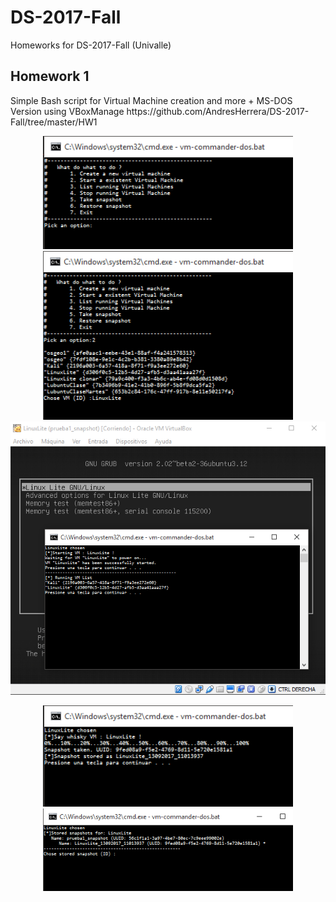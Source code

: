# DS-2017-Fall
Homeworks for DS-2017-Fall (Univalle)

<h2><b>Homework 1</b></h2>
Simple Bash script for Virtual Machine creation and more
+ MS-DOS Version using VBoxManage
https://github.com/AndresHerrera/DS-2017-Fall/tree/master/HW1

<p align="center">
  <img src="HW1/snap1.png" width="400"/>
  <img src="HW1/snap2.png" width="400"/>
  <br>
  <img src="HW1/snap3.png" width="600"/>
</p>
<p align="center">
  <img src="HW1/snap4.png" width="400"/>
  <img src="HW1/snap5.png" width="400"/>
</p>
